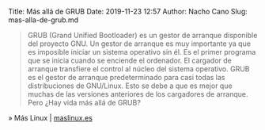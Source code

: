 Title: Más allá de GRUB
Date: 2019-11-23 12:57
Author: Nacho Cano
Slug: mas-alla-de-grub.md

> GRUB (Grand Unified Bootloader) es un gestor de arranque disponible del
> proyecto GNU. Un gestor de arranque es muy importante ya que es imposible
> iniciar un sistema operativo sin él. Es el primer programa que se inicia
> cuando se enciende el ordenador. El cargador de arranque transfiere el
> control al núcleo del sistema operativo.
> GRUB es el gestor de arranque predeterminado para casi todas las
> distribuciones de GNU/Linux. Esto se debe a que es mejor que muchas de las
> versiones anteriores de los cargadores de arranque. Pero ¿Hay vida más allá
> de GRUB?

» Más Linux | [maslinux.es][]

  [maslinux.es]: https://maslinux.es/mas-alla-de-grub/
    "Más allá de GRUB"
